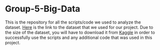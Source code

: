 # Group-5-Big-Data
This is the repository for all the scripts/code we used to analyze the dataset.
[Here](https://www.kaggle.com/residentmario/iowa-liquor-sales#Iowa_Liquor_Sales.csv) is the link to the dataset that we used for our project. Due to the size of the dataset, you will have to download it from [Kaggle](https://www.kaggle.com/residentmario/iowa-liquor-sales#Iowa_Liquor_Sales.csv) in order to successfully use the scripts and any additional code that was used in this project.
